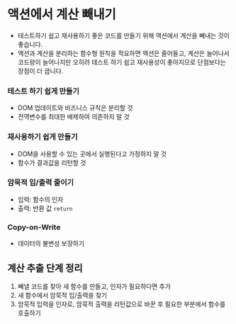 # 액션에서 계산 빼내기

- 테스트하기 쉽고 재사용하기 좋은 코드를 만들기 위해 액션에서 계산을 빼내는 것이 좋습니다.
- 액션과 계산을 분리하는 함수형 원칙을 적요하면 액션은 줄어들고, 계산은 늘어나서 코드량이 늘어나지만 오히려 테스트 하기 쉽고 재사용성이 좋아지므로 단점보다는 장점이 더 큽니다.

### 테스트 하기 쉽게 만들기

- DOM 업데이트와 비즈니스 규칙은 분리할 것
- 전역변수를 최대한 배제하여 의존하지 말 것

### 재사용하기 쉽게 만들기

- DOM을 사용할 수 있는 곳에서 실행된다고 가정하지 말 것
- 함수가 결과값을 리턴할 것

### 암묵적 입/출력 줄이기

- 입력: 함수의 인자
- 출력: 반환 값 `return`

### Copy-on-Write

- 데이터의 불변성 보장하기

## 계산 추출 단계 정리

1. 빼낼 코드를 찾아 새 함수를 만들고, 인자가 필요하다면 추가
2. 새 함수에서 암묵적 입/출력을 찾기
3. 암묵적 입력을 인자로, 암묵적 출력을 리턴값으로 바꾼 후 필요한 부분에서 함수를 호출하기
